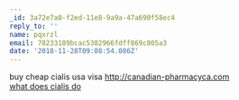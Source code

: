 ```yaml
---
_id: 3a72e7a0-f2ed-11e8-9a9a-47a690f58ec4
reply_to: ''
name: pqxrzl
email: 78233189bcac5382966fdff869c805a3
date: '2018-11-28T09:08:54.086Z'
---
```

buy cheap cialis usa visa http://canadian-pharmacyca.com  
<a href=http://canadian-pharmacyca.com>what does cialis do</a>
